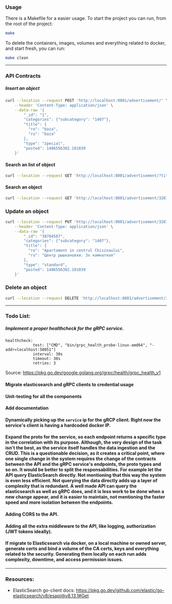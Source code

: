 ### Usage
There is a Makefile for a easier usage. To start the project you can run, from the root of the project:
```bash
make
```

To delete the containers, images, volumes and everything related to docker, and start fresh, you can run:
```bash
make clean
```

----
### API Contracts

##### Insert an object 
```bash
curl --location --request POST 'http://localhost:8001/advertisement/' \
    --header 'Content-Type: application/json' \
    --data-raw '{
        "_id": "1",
        "categories": {"subcategory": "1407"},
        "title": {
          "ro": "baza", 
          "ru": "baza"
        },
        "type": "zpecial",
        "posted": 1486556302.101039
    }'
```

#### Search an list of object
```bash
curl --location --request GET 'http://localhost:8001/advertisement/?title=Casa'
```

#### Search an object
```bash
curl --location --request GET 'http://localhost:8001/advertisement/32679487'
```

### Update an object
```bash
curl --location --request PUT 'http://localhost:8001/advertisement/32679487' \
    --header 'Content-Type: application/json' \
    --data-raw '{
        "_id": "38784587",
        "categories": {"subcategory": "1407"},
        "title": {
          "ro": "Apartament in centrul Chisinaului", 
          "ru": "Центр рышкановки. 3х комнатная"
        },
        "type": "standard",
        "posted": 1486556302.101039
    }'
```

### Delete an object
```bash
curl --location --request DELETE 'http://localhost:8001/advertisement/32679487'
```

-----
### Todo List:
##### Implement a proper healthcheck for the gRPC service.
```
healthcheck:
            test: ["CMD", "bin/grpc_health_probe-linux-amd64", "-addr=localhost:50051"]
            interval: 30s
            timeout: 30s
            retries: 3
```
Source: https://pkg.go.dev/google.golang.org/grpc/health/grpc_health_v1

#### Migrate elasticsearch and gRPC clients to credential usage

#### Unit-testing for all the components

#### Add documentation

#### Dynamically picking up the `service` ip for the gRCP client. Right now the service's client is having a hardcoded docker IP.

#### Expand the proto for the service, so each endpoint returns a specific type in the correlation with its purpose. Although, the very design of the task isn't the best, as the service itself handles the data ingestion and the CRUD. This is a questionable decision, as it creates a critical point, where one single change in the system requires the change of the contracts between the API and the gRPC service's endpoints, the proto types and so on. It would be better to split the responsabilities. For example let the API query ElasticSearch directly. Not mentioning that this way the system is even less efficient. Not querying the data directly adds up a layer of complexity that is redundant. A well made API can query the elasticsearch as well as gRPC does, and it is less work to be done when a new change appear, and it is easier to maintain, not mentioning the faster speed and more isolation between the endpoints.

#### Adding CORS to the API.

#### Adding all the extra middleware to the API, like logging, authorization (JWT tokens ideally).

#### If migrate to Elasticsearch via docker, on a local machine or owned server, generate certs and bind a volume of the CA certs, keys and everything related to the security. Generating them locally on each run adds complexity, downtime, and access permission issues.


----
### Resources:
* ElasticSearch go-client docs: https://pkg.go.dev/github.com/elastic/go-elasticsearch/v8/esapi@v8.13.1#Get

